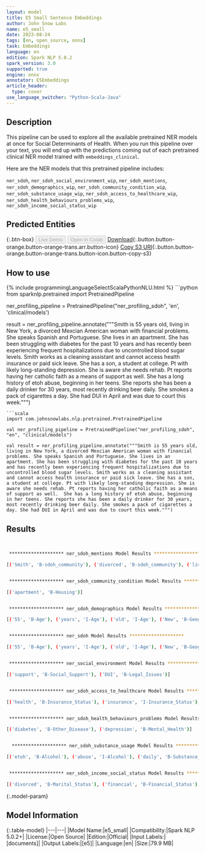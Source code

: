 ```yaml
---
layout: model
title: E5 Small Sentence Embeddings
author: John Snow Labs
name: e5_small
date: 2023-08-24
tags: [en, open_source, onnx]
task: Embeddings
language: en
edition: Spark NLP 5.0.2
spark_version: 3.0
supported: true
engine: onnx
annotator: E5Embeddings
article_header:
  type: cover
use_language_switcher: "Python-Scala-Java"
---
```


## Description

This pipeline can be used to explore all the available pretrained NER models at once for Social Determinants of Health. When you run this pipeline over your text, you will end up with the predictions coming out of each pretrained clinical NER model trained with `embeddings_clinical`.

Here are the NER models that this pretrained pipeline includes:

`ner_sdoh`, `ner_sdoh_social_environment_wip`, `ner_sdoh_mentions`, `ner_sdoh_demographics_wip`, `ner_sdoh_community_condition_wip`, `ner_sdoh_substance_usage_wip`, `ner_sdoh_access_to_healthcare_wip`, `ner_sdoh_health_behaviours_problems_wip`, `ner_sdoh_income_social_status_wip`

## Predicted Entities



{:.btn-box}
<button class="button button-orange" disabled>Live Demo</button>
<button class="button button-orange" disabled>Open in Colab</button>
[Download](https://s3.amazonaws.com/auxdata.johnsnowlabs.com/public/models/e5_small_en_5.0.2_3.0_1692906276079.zip){:.button.button-orange.button-orange-trans.arr.button-icon}
[Copy S3 URI](s3://auxdata.johnsnowlabs.com/public/models/e5_small_en_5.0.2_3.0_1692906276079.zip){:.button.button-orange.button-orange-trans.button-icon.button-copy-s3}

## How to use



<div class="tabs-box" markdown="1">
{% include programmingLanguageSelectScalaPythonNLU.html %}
```python
from sparknlp.pretrained import PretrainedPipeline

ner_profiling_pipeline = PretrainedPipeline("ner_profiling_sdoh", 'en', 'clinical/models')

result = ner_profiling_pipeline.annotate("""Smith is 55 years old, living in New York, a divorced Mexcian American woman with financial problems. She speaks Spanish and Portuguese. She lives in an apartment. She has been struggling with diabetes for the past 10 years and has recently been experiencing frequent hospitalizations due to uncontrolled blood sugar levels. Smith works as a cleaning assistant and cannot access health insurance or paid sick leave. She has a son, a student at college. Pt with likely long-standing depression. She is aware she needs rehab. Pt reports having her catholic faith as a means of support as well.  She has a long history of etoh abuse, beginning in her teens. She reports she has been a daily drinker for 30 years, most recently drinking beer daily. She smokes a pack of cigarettes a day. She had DUI in April and was due to court this week.""")
```
```scala
import com.johnsnowlabs.nlp.pretrained.PretrainedPipeline

val ner_profiling_pipeline = PretrainedPipeline("ner_profiling_sdoh", "en", "clinical/models")

val result = ner_profiling_pipeline.annotate("""Smith is 55 years old, living in New York, a divorced Mexcian American woman with financial problems. She speaks Spanish and Portuguese. She lives in an apartment. She has been struggling with diabetes for the past 10 years and has recently been experiencing frequent hospitalizations due to uncontrolled blood sugar levels. Smith works as a cleaning assistant and cannot access health insurance or paid sick leave. She has a son, a student at college. Pt with likely long-standing depression. She is aware she needs rehab. Pt reports having her catholic faith as a means of support as well.  She has a long history of etoh abuse, beginning in her teens. She reports she has been a daily drinker for 30 years, most recently drinking beer daily. She smokes a pack of cigarettes a day. She had DUI in April and was due to court this week.""")
```
</div>

## Results

```bash


 ******************** ner_sdoh_mentions Model Results ********************

[('Smith', 'B-sdoh_community'), ('divorced', 'B-sdoh_community'), ('lives', 'B-sdoh_environment'), ('apartment', 'B-sdoh_environment'), ('blood', 'B-behavior_drug'), ('works', 'B-sdoh_economics'), ('son', 'B-sdoh_community'), ('rehab', 'B-sdoh_environment'), ('etoh', 'B-behavior_alcohol'), ('drinker', 'B-behavior_alcohol'), ('beer', 'B-behavior_alcohol'), ('smokes', 'B-behavior_tobacco'), ('pack', 'B-behavior_tobacco'), ('cigarettes', 'B-behavior_tobacco')]


 ******************** ner_sdoh_community_condition Model Results ********************

[('apartment', 'B-Housing')]


 ******************** ner_sdoh_demographics Model Results ********************

[('55', 'B-Age'), ('years', 'I-Age'), ('old', 'I-Age'), ('New', 'B-Geographic_Entity'), ('York', 'I-Geographic_Entity'), ('American', 'B-Race_Ethnicity'), ('woman', 'B-Gender'), ('She', 'B-Gender'), ('Spanish', 'B-Language'), ('Portuguese', 'B-Language'), ('She', 'B-Gender'), ('She', 'B-Gender'), ('She', 'B-Gender'), ('son', 'B-Family_Member'), ('She', 'B-Gender'), ('she', 'B-Gender'), ('her', 'B-Gender'), ('catholic', 'B-Spiritual_Beliefs'), ('faith', 'I-Spiritual_Beliefs'), ('She', 'B-Gender'), ('her', 'B-Gender'), ('teens', 'B-Age'), ('She', 'B-Gender'), ('she', 'B-Gender'), ('She', 'B-Gender'), ('She', 'B-Gender')]


 ******************** ner_sdoh Model Results ********************

[('55', 'B-Age'), ('years', 'I-Age'), ('old', 'I-Age'), ('New', 'B-Geographic_Entity'), ('York', 'I-Geographic_Entity'), ('divorced', 'B-Marital_Status'), ('Mexcian', 'B-Race_Ethnicity'), ('American', 'I-Race_Ethnicity'), ('woman', 'B-Gender'), ('financial', 'B-Financial_Status'), ('problems', 'I-Financial_Status'), ('She', 'B-Gender'), ('Spanish', 'B-Language'), ('Portuguese', 'B-Language'), ('She', 'B-Gender'), ('apartment', 'B-Housing'), ('She', 'B-Gender'), ('diabetes', 'B-Other_Disease'), ('hospitalizations', 'B-Other_SDoH_Keywords'), ('cleaning', 'B-Employment'), ('assistant', 'I-Employment'), ('health', 'B-Insurance_Status'), ('insurance', 'I-Insurance_Status'), ('She', 'B-Gender'), ('son', 'B-Family_Member'), ('student', 'B-Education'), ('college', 'B-Education'), ('depression', 'B-Mental_Health'), ('She', 'B-Gender'), ('she', 'B-Gender'), ('rehab', 'B-Access_To_Care'), ('her', 'B-Gender'), ('catholic', 'B-Spiritual_Beliefs'), ('faith', 'I-Spiritual_Beliefs'), ('support', 'B-Social_Support'), ('She', 'B-Gender'), ('etoh', 'B-Alcohol'), ('abuse', 'I-Alcohol'), ('her', 'B-Gender'), ('teens', 'B-Age'), ('She', 'B-Gender'), ('she', 'B-Gender'), ('daily', 'B-Substance_Frequency'), ('drinker', 'B-Alcohol'), ('30', 'B-Substance_Duration'), ('years', 'I-Substance_Duration'), ('drinking', 'B-Alcohol'), ('beer', 'B-Alcohol'), ('daily', 'B-Substance_Frequency'), ('She', 'B-Gender'), ('smokes', 'B-Smoking'), ('a', 'B-Substance_Quantity'), ('pack', 'I-Substance_Quantity'), ('cigarettes', 'B-Smoking'), ('a', 'B-Substance_Frequency'), ('day', 'I-Substance_Frequency'), ('She', 'B-Gender'), ('DUI', 'B-Legal_Issues')]


 ******************** ner_social_environment Model Results ********************

[('support', 'B-Social_Support'), ('DUI', 'B-Legal_Issues')]


 ******************** ner_sdoh_access_to_healthcare Model Results ********************

[('health', 'B-Insurance_Status'), ('insurance', 'I-Insurance_Status'), ('rehab', 'B-Access_To_Care')]


 ******************** ner_sdoh_health_behaviours_problems Model Results ********************

[('diabetes', 'B-Other_Disease'), ('depression', 'B-Mental_Health')]


  ******************** ner_sdoh_substance_usage Model Results ********************

[('etoh', 'B-Alcohol'), ('abuse', 'I-Alcohol'), ('daily', 'B-Substance_Frequency'), ('drinker', 'B-Alcohol'), ('30', 'B-Substance_Duration'), ('years', 'I-Substance_Duration'), ('drinking', 'B-Alcohol'), ('beer', 'B-Alcohol'), ('daily', 'B-Substance_Frequency'), ('smokes', 'B-Smoking'), ('a', 'B-Substance_Quantity'), ('pack', 'I-Substance_Quantity'), ('cigarettes', 'B-Smoking'), ('a', 'B-Substance_Frequency'), ('day', 'I-Substance_Frequency')]


 ******************** ner_sdoh_income_social_status Model Results ********************

[('divorced', 'B-Marital_Status'), ('financial', 'B-Financial_Status'), ('problems', 'I-Financial_Status'), ('cleaning', 'B-Employment'), ('assistant', 'I-Employment'), ('student', 'B-Education'), ('college', 'B-Education')]
```

{:.model-param}
## Model Information

{:.table-model}
|---|---|
|Model Name:|e5_small|
|Compatibility:|Spark NLP 5.0.2+|
|License:|Open Source|
|Edition:|Official|
|Input Labels:|[documents]|
|Output Labels:|[e5]|
|Language:|en|
|Size:|79.9 MB|